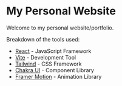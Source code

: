 # My Personal Website
Welcome to my personal website/portfolio.

Breakdown of the tools used:

-   [React](https://react.dev/) - JavaScript Framework
-   [Vite](https://vitejs.dev/) - Development Tool
-   [Tailwind](https://tailwindcss.com/) - CSS Framework
-   [Chakra UI](https://chakra-ui.com/) - Component Library
-   [Framer Motion](https://www.framer.com/motion/introduction/) - Animation Library
